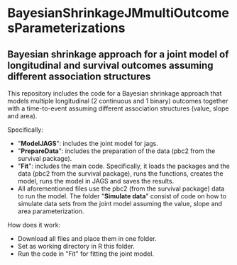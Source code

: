 # BayesianShrinkageJMmultiOutcomesParameterizations
## Bayesian shrinkage approach for a joint model of longitudinal and survival outcomes assuming different association structures

This repository includes the code for a Bayesian shrinkage approach that models multiple longitudinal (2 continuous and 1 binary) outcomes together with a time-to-event assuming different association structures (value, slope and area). 

Specifically:
* "**ModelJAGS**": includes the joint model for jags.
* "**PrepareData**": includes the preparation of the data (pbc2 from the survival package).
* "**Fit**": includes the main code. Specifically, it loads the packages and the data (pbc2 from the survival package), runs the functions, creates the model, runs the model in JAGS and saves the results.
* All aforementioned files use the pbc2 (from the survival package) data to run the model. The folder "**Simulate data**" consist of code on how to simulate data sets from the joint model assuming the value, slope and area parameterization.

How does it work:
* Download all files and place them in one folder.
* Set as working directory in R this folder.
* Run the code in "Fit" for fitting the joint model.

